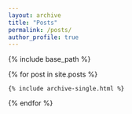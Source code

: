 ```yaml
---
layout: archive
title: "Posts"
permalink: /posts/
author_profile: true
---
```



{% include base_path %}

{% for post in site.posts %}
  
    {% include archive-single.html %}
     
{% endfor %}
